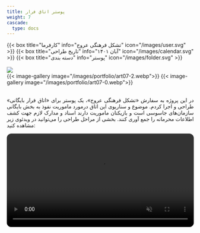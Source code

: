 ```yaml
---
title: پوستر اتاق فرار
weight: 7
cascade:
  type: docs
---
```


<!-- لینک به Fancybox -->
<link rel="stylesheet" href="https://cdn.jsdelivr.net/npm/@fancyapps/ui@4/dist/fancybox.css" />
<script src="https://cdn.jsdelivr.net/npm/@fancyapps/ui@4/dist/fancybox.umd.js"></script>


<!-- جزئیات -->
<div class="detail">
{{< box title="کارفرما" info="تشکل فرهنگی عروج" icon="/images/user.svg" >}}
{{< box title="تاریخ طراحی" info="آبان ۱۴۰۱" icon="/images/calendar.svg" >}}
{{< box title="دسته بندی" info="پوستر" icon="/images/folder.svg" >}}
</div>

<br/>

<!-- تصاویر -->
<div class="main-image">
  <a href="/images/portfolio/art07-1.webp" data-fancybox="gallery">
    <img src="/images/portfolio/art07-1.webp"/>
  </a>
</div>

<div class="thumbnail-gallery">
  {{< image-gallery image="/images/portfolio/art07-2.webp">}}
  {{< image-gallery image="/images/portfolio/art07-0.webp">}}

</div>

<br/>


<!-- توضیحات -->
<p style="text-align: justify;">
در این پروژه به سفارش «تشکل فرهنگی عروج»، یک پوستر برای «اتاق فرار بایگانی» طراحی و اجرا کردم. موضوع و سناریوی این اتاق درمورد ماموریت نفوذ به بخش بایگانی سازمان‌های جاسوسی است و بازیکنان ماموریت دارند اسناد و مدارک لازم جهت کشف اطلاعات محرمانه را جمع آوری کنند.
بخشی از مراحل طراحی را می‌توانید در ویدئوی زیر مشاهده کنید:
</p>

<video src="/images/portfolio/Art-Motion-07.mp4" width="100%" height="auto" style="border-radius: 12px;" controls autoplay muted></video>
